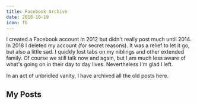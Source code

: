 ```yaml
---
title: Facebook Archive
date: 2018-10-19
icon: fb
---
```


I created a Facebook account in 2012 but didn't really post much until 2014. In 2018 I deleted my account (for secret reasons). It was a relief to let it go, but also a little sad. I quickly lost tabs on my niblings and other extended family. Of course we still talk now and again, but I am much less aware of what's going on in their day to day lives. Nevertheless I'm glad I left.

In an act of unbridled vanity, I have archived all the old posts here. 

## My Posts
